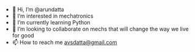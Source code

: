 - 👋 Hi, I’m @arundatta
- 👀 I’m interested in mechatronics
- 🌱 I’m currently learning Python
- 💞️ I’m looking to collaborate on mechs that will change the way we live for good
- 📫 How to reach me avsdatta@gmail.com

<!---
arundatta/arundatta is a ✨ special ✨ repository because its `README.md` (this file) appears on your GitHub profile.
You can click the Preview link to take a look at your changes.
--->
